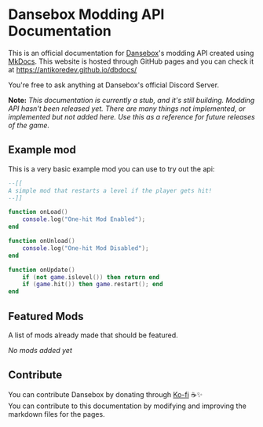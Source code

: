 # Dansebox Modding API Documentation
This is an official documentation for [Dansebox](https://antikore.itch.io/dansebox)'s modding API created using [MkDocs](https://www.mkdocs.org/). This website is hosted through GitHub pages and you can check it at https://antikoredev.github.io/dbdocs/

You're free to ask anything at Dansebox's official Discord Server.

**Note:** _This documentation is currently a stub, and it's still building. Modding API hasn't been released yet. There are many things not implemented, or implemented but not added here. Use this as a reference for future releases of the game._

## Example mod
This is a very basic example mod you can use to try out the api:
```lua
--[[
A simple mod that restarts a level if the player gets hit!
--]]

function onLoad()
	console.log("One-hit Mod Enabled");
end

function onUnload()
	console.log("One-hit Mod Disabled");
end

function onUpdate()
	if (not game.islevel()) then return end
	if (game.hit()) then game.restart(); end
end
```

## Featured Mods
A list of mods already made that should be featured.

*No mods added yet*

## Contribute
You can contribute Dansebox by donating through [Ko-fi](https://ko-fi.com/antikore) ☕✨<br>
You can contribute to this documentation by modifying and improving the markdown files for the pages.
